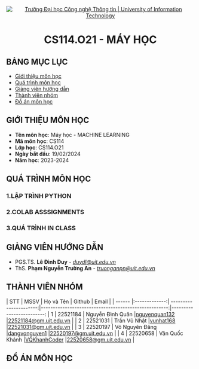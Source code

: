 <p align="center">
  <a href="https://www.uit.edu.vn/" title="Trường Đại học Công nghệ Thông tin" style="border: 5;">
    <img src="https://i.imgur.com/WmMnSRt.png" alt="Trường Đại học Công nghệ Thông tin | University of Information Technology">
  </a>
</p>

<!-- Title -->
<h1 align="center"><b>CS114.O21 - MÁY HỌC</b></h1>



## BẢNG MỤC LỤC
* [ Giới thiệu môn học](#gioithieumonhoc)
* [Quá trình môn học](#quatrinh)
* [ Giảng viên hướng dẫn](#giangvien)
* [ Thành viên nhóm](#thanhvien)
* [ Đồ án môn học](#doan)
## GIỚI THIỆU MÔN HỌC
<a name="gioithieumonhoc"></a>
* **Tên môn học**: Máy học - MACHINE LEARNING
* **Mã môn học**: CS114
* **Lớp học**: CS114.O21
* **Ngày bắt đầu**: 19/02/2024
* **Năm học**: 2023-2024
## QUÁ TRÌNH MÔN HỌC
<a name ="quatrinh"></a>
### 1.LẬP TRÌNH PYTHON


<a name ="colab"></a>
### 2.COLAB ASSSIGNMENTS


<a name ="QT"></a>
### 3.QUÁ TRÌNH IN CLASS

## GIẢNG VIÊN HƯỚNG DẪN
<a name="giangvien"></a>
* PGS.TS. **Lê Đình Duy** - *duydl@uit.edu.vn*
* ThS. **Phạm Nguyễn Trường An** - *truonganpn@uit.edu.vn*
## THÀNH VIÊN NHÓM
<a name="thanhvien"></a>
| STT    | MSSV          | Họ và Tên              | Github                                               | Email                   |
| ------ |:-------------:| ----------------------:|-----------------------------------------------------:|-------------------------:
| 1      | 22521184      | Nguyễn Đình Quân        |[nguyenquan132](https://github.com/nguyenquan132)    |22521184@gm.uit.edu.vn   |
| 2      | 22521031      | Trần Vũ Nhật            |[vunhat168](https://github.com/vunhat168)            |22521031@gm.uit.edu.vn   |
| 3      | 22520197      | Võ Nguyên Đăng          |[dangvonguyen1](https://github.com/dangvonguyen1)    |22520197@gm.uit.edu.vn   |
| 4      | 22520658      | Văn Quốc Khánh          |[VQKhanhCoder](https://github.com/VQKhanhCoder)      |22520658@gm.uit.edu.vn   |

## ĐỒ ÁN MÔN HỌC

